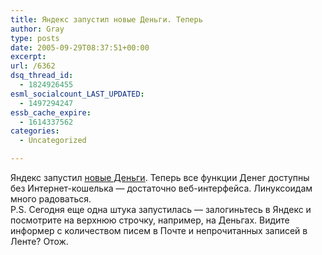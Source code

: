 ```yaml
---
title: Яндекс запустил новые Деньги. Теперь
author: Gray
type: posts
date: 2005-09-29T08:37:51+00:00
excerpt:
url: /6362
dsq_thread_id:
  - 1824926455
esml_socialcount_LAST_UPDATED:
  - 1497294247
essb_cache_expire:
  - 1614337562
categories:
  - Uncategorized

---
```








Яндекс запустил <a href="http://money.yandex.ru/" target="_blank">новые Деньги</a>. Теперь все функции Денег доступны без Интернет-кошелька &#8212; достаточно веб-интерфейса. Линуксоидам много радоваться.  
P.S. Сегодня еще одна штука запустилась &#8212; залогиньтесь в Яндекс и посмотрите на верхнюю строчку, например, на Деньгах. Видите информер с количеством писем в Почте и непрочитанных записей в Ленте? Отож.